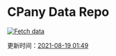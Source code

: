 # CPany Data Repo

[![Fetch data](https://github.com/yjl9903/CPany/actions/workflows/fetch.yml/badge.svg)](https://github.com/yjl9903/CPany/actions/workflows/fetch.yml)

<!-- START_SECTION: update_time -->
更新时间：[2021-08-19 01:49](https://www.timeanddate.com/worldclock/fixedtime.html?msg=Fetch+data&iso=20210819T014909&p1=237)
<!-- END_SECTION: update_time -->
